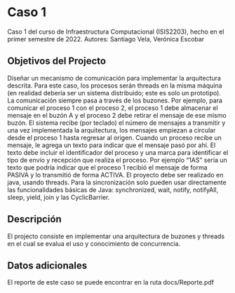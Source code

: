 # Caso 1 
Caso 1 del curso de Infraestructura Computacional (ISIS2203), hecho en el primer semestre de 2022.
Autores: Santiago Vela, Verónica Escobar

## Objetivos del Projecto
Diseñar un mecanismo de comunicación para implementar la arquitectura descrita. Para este caso, los procesos serán
threads en la misma máquina (en realidad debería ser un sistema distribuido; este es solo un prototipo). La comunicación siempre pasa a través de los buzones. Por ejemplo, para comunicar el proceso 1 con el proceso 2, el proceso 1 debe almacenar el mensaje en el buzón A y el proceso 2 debe retirar el mensaje de ese mismo buzón.
El sistema recibe (por teclado) el número de mensajes a transmitir y una vez implementada la arquitectura, los
mensajes empiezan a circular desde el proceso 1 hasta regresar al origen. Cuando un proceso recibe un mensaje, le
agrega un texto para indicar que el mensaje pasó por ahí. El texto debe incluir el identificador del proceso y una
marca para identificar el tipo de envío y recepción que realiza el proceso. Por ejemplo “1AS” sería un texto que podría
indicar que el proceso 1 recibió el mensaje de forma PASIVA y lo transmitió de forma ACTIVA.
El proyecto debe ser realizado en java, usando threads. Para la sincronización solo pueden usar directamente las
funcionalidades básicas de Java: synchronized, wait, notify, notifyAll, sleep, yield, join y las
CyclicBarrier.

## Descripción
El projecto consiste en implementar una arquitectura de buzones y threads en el cual se evalua el uso y conocimiento de concurrencia.

## Datos adicionales
El reporte de este caso se puede encontrar en la ruta docs/Reporte.pdf
